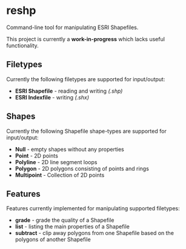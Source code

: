reshp
=====
Command-line tool for manipulating ESRI Shapefiles.

This project is currently a **work-in-progress** which lacks useful functionality.

## Filetypes
Currently the following filetypes are supported for input/output:
* **ESRI Shapefile** - reading and writing *(.shp)*
* **ESRI Indexfile** - writing *(.shx)*

## Shapes
Currently the following Shapefile shape-types are supported for input/output:
* **Null** - empty shapes without any properties
* **Point** - 2D points
* **Polyline** - 2D line segment loops
* **Polygon** - 2D polygons consisting of points and rings
* **Multipoint** - Collection of 2D points

## Features
Features currently implemented for manipulating supported filetypes:
* **grade** - grade the quality of a Shapefile
* **list** - listing the main properties of a Shapefile
* **subtract** - clip away polygons from one Shapefile based on the polygons of another Shapefile
